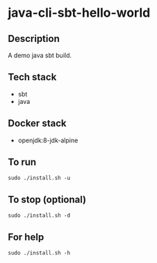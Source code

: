 # java-cli-sbt-hello-world

## Description
A demo java sbt build.

## Tech stack
- sbt
- java

## Docker stack
- openjdk:8-jdk-alpine

## To run
`sudo ./install.sh -u`

## To stop (optional)
`sudo ./install.sh -d`

## For help
`sudo ./install.sh -h`
